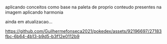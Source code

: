 aplicando conceitos como base na paleta de proprio conteudo presentes na imagem aplicando harmonia

ainda em atualizacao...


https://github.com/Guilhermefonseca2021/pokedex/assets/92196697/27183fbc-6b64-4b13-b9d5-b3f12e0112b9
